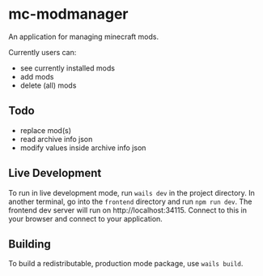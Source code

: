 # mc-modmanager

An application for managing minecraft mods.

Currently users can:
- see currently installed mods
- add mods
- delete (all) mods

## Todo

- replace mod(s)
- read archive info json
- modify values inside archive info json

## Live Development

To run in live development mode, run `wails dev` in the project directory. In another terminal, go into the `frontend`
directory and run `npm run dev`. The frontend dev server will run on http://localhost:34115. Connect to this in your
browser and connect to your application.

## Building

To build a redistributable, production mode package, use `wails build`.
